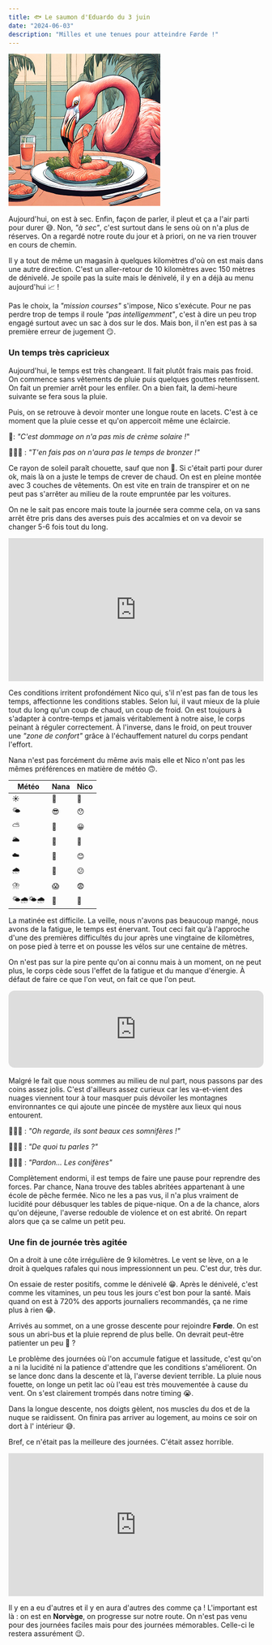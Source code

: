 ```yaml
---
title: 🐟 Le saumon d'Eduardo du 3 juin
date: "2024-06-03"
description: "Milles et une tenues pour atteindre Førde !"
---
```


![Saumon d'Eduardo](../saumon_eduardo.png)

Aujourd'hui, on est à sec. Enfin, façon de parler, il pleut et ça a l'air parti pour durer 😅. Non, *"à sec"*, c'est surtout dans le sens où on n'a plus de réserves. On a regardé notre route du jour et à priori, on ne va rien trouver en cours de chemin.

Il y a tout de même un magasin à quelques kilomètres d'où on est mais dans une autre direction. C'est un aller-retour de 10 kilomètres avec 150 mètres de dénivelé. Je spoile pas la suite mais le dénivelé, il y en a déjà au menu aujourd'hui 📈 !

Pas le choix, la *"mission courses"* s'impose, Nico s'exécute. Pour ne pas perdre trop de temps il roule *"pas intelligemment"*, c'est à dire un peu trop engagé surtout avec un sac à dos sur le dos. Mais bon, il n'en est pas à sa première erreur de jugement 😏.

### Un temps très capricieux
Aujourd'hui, le temps est très changeant. Il fait plutôt frais mais pas froid. On commence sans vêtements de pluie puis quelques gouttes retentissent. On fait un premier arrêt pour les enfiler. On a bien fait, la demi-heure suivante se fera sous la pluie.

Puis, on se retrouve à devoir monter une longue route en lacets. C'est à ce moment que la pluie cesse et qu'on appercoit même une éclaircie.

🦩: *"C'est dommage on n'a pas mis de crème solaire !*"

🙆🏼‍♂️ : *"T'en fais pas on n'aura pas le temps de bronzer !"*

Ce rayon de soleil paraît chouette, sauf que non 😬. Si c'était parti pour durer ok, mais là on a juste le temps de crever de chaud. On est en pleine montée avec 3 couches de vêtements. On est vite en train de transpirer et on ne peut pas s'arrêter au milieu de la route empruntée par les voitures.

On ne le sait pas encore mais toute la journée sera comme cela, on va sans arrêt être pris dans des averses puis des accalmies et on va devoir se changer 5-6 fois tout du long.

<div style="width: 100%; height: 0; position: relative; padding-bottom: 56%;"><iframe src="https://giphy.com/embed/pO7jomKrTwfSw" style="top: 0; left: 0; width: 100%; height: 100%; position: absolute; border: 0;" allowfullscreen scrolling="no" allow="encrypted-media;" class="giphy-embed"></iframe></div>

Ces conditions irritent profondément Nico qui, s'il n'est pas fan de tous les temps, affectionne les conditions stables. Selon lui, il vaut mieux de la pluie tout du long qu'un coup de chaud, un coup de froid. On est toujours à s'adapter à contre-temps et jamais véritablement à notre aise, le corps peinant à réguler correctement. À l'inverse, dans le froid, on peut trouver une *"zone de confort"* grâce à l'échauffement naturel du corps pendant l'effort.

Nana n'est pas forcément du même avis mais elle et Nico n'ont pas les mêmes préférences en matière de météo 🙃.

| Météo   | Nana  | Nico    |
|----|----|----|
| ☀️  |  🫠  |  🥵  |
| 🌤️   |  😎  |  😯  |
| ⛅   |  🙂  |  😀  |
| 🌥️  |  🤗  |  🤩  |
| ☁️   |  🤧  |  😊  |
| 🌧️  |  🫣  | 😕   |
| ⛈️  |  😱  | 😨   |
| 🌤️🌧️🌤️🌧️ |  😬  |  🤬  |

La matinée est difficile. La veille, nous n'avons pas beaucoup mangé, nous avons de la fatigue, le temps est énervant. Tout ceci fait qu'à l'approche d'une des premières difficultés du jour après une vingtaine de kilomètres, on pose pied à terre et on pousse les vélos sur une centaine de mètres.

On n'est pas sur la pire pente qu'on ai connu mais à un moment, on ne peut plus, le corps cède sous l'effet de la fatigue et du manque d'énergie. À défaut de faire ce que l'on veut, on fait ce que l'on peut.

<iframe style="border-radius:12px" src="https://open.spotify.com/embed/track/1wyNHA5W2qc0iIy5Jmk2Qn?utm_source=generator" width="100%" height="152" frameBorder="0" allow="autoplay; clipboard-write; encrypted-media; picture-in-picture" loading="lazy"></iframe>

Malgré le fait que nous sommes au milieu de nul part, nous passons par des coins assez jolis. C'est d'ailleurs assez curieux car les va-et-vient des nuages viennent tour à tour masquer puis dévoiler les montagnes environnantes ce qui ajoute une pincée de mystère aux lieux qui nous entourent.
 
🙋🏼‍♂️ : *"Oh regarde, ils sont beaux ces somnifères !"*

🤦🏼‍♀️ : *"De quoi tu parles ?"*

🙍🏼‍♂️ : *"Pardon... Les conifères"*

Complètement endormi, il est temps de faire une pause pour reprendre des forces. Par chance, Nana trouve des tables abritées appartenant à une école de pêche fermée. Nico ne les a pas vus, il n'a plus vraiment de lucidité pour débusquer les tables de pique-nique. On a de la chance, alors qu'on déjeune, l'averse redouble de violence et on est abrité. On repart alors que ça se calme un petit peu.

### Une fin de journée très agitée 

On a droit à une côte irrégulière de 9 kilomètres. Le vent se lève, on a le droit à quelques rafales qui nous impressionnent un peu. C'est dur, très dur.

On essaie de rester positifs, comme le dénivelé 😁. Après le dénivelé, c'est comme les vitamines, un peu tous les jours c'est bon pour la santé. Mais quand on est à 720% des apports journaliers recommandés, ça ne rime plus à rien 😂.

Arrivés au sommet, on a une grosse descente pour rejoindre **Førde**. On est sous un abri-bus et la pluie reprend de plus belle. On devrait peut-être patienter un peu 🤔 ?

Le problème des journées où l'on accumule fatigue et lassitude, c'est qu'on a ni la lucidité ni la patience d'attendre que les conditions s'améliorent. On se lance donc dans la descente et là, l'averse devient terrible. La pluie nous fouette, on longe un petit lac où l'eau est très mouvementée à cause du vent. On s'est clairement trompés dans notre timing 😭.

Dans la longue descente, nos doigts gèlent, nos muscles du dos et de la nuque se raidissent. On finira pas arriver au logement, au moins ce soir on dort à l' intérieur 😅.
 
Bref, ce n'était pas la meilleure des journées. C'était assez horrible.

<div style="width: 100%; height: 0; position: relative; padding-bottom: 56%;"><iframe src="https://giphy.com/embed/BY8ORoRpnJDXeBNwxg" style="top: 0; left: 0; width: 100%; height: 100%; position: absolute; border: 0;" allowfullscreen scrolling="no" allow="encrypted-media;" class="giphy-embed"></iframe></div>

Il y en a eu d'autres et il y en aura d'autres des comme ça ! L'important est là : on est en **Norvège**, on progresse sur notre route. On n'est pas venu pour des journées faciles mais pour des journées mémorables. Celle-ci le restera assurément 😉.
